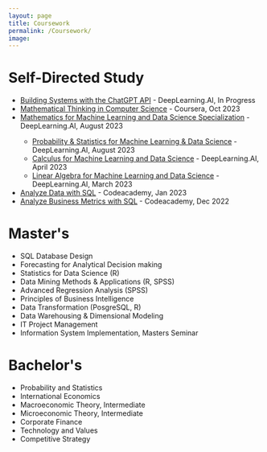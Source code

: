 ```yaml
---
layout: page
title: Coursework
permalink: /Coursework/
image: 
---
```


<h1>Self-Directed Study</h1>
<ul>

  <li><a href="https://www.deeplearning.ai/short-courses/building-systems-with-chatgpt/">Building Systems with the ChatGPT API</a> - DeepLearning.AI, In Progress</li>
  <li><a href="https://www.coursera.org/account/accomplishments/certificate/9XWQGPAR5FJK">Mathematical Thinking in Computer Science</a> - Coursera, Oct 2023</li>
    
  <li><a href="https://www.coursera.org/account/accomplishments/specialization/certificate/YLB2W2QZDA5X">Mathematics for Machine Learning and Data Science Specialization</a> - DeepLearning.AI, August 2023</li>
    <ul>
      <li><a href="https://www.coursera.org/account/accomplishments/certificate/DY9A6B24TBAL">Probability & Statistics for Machine Learning & Data Science</a> - DeepLearning.AI, August 2023</li>
      <li><a href="https://www.coursera.org/account/accomplishments/certificate/L2W9YWCHG8L2">Calculus for Machine Learning and Data Science</a> - DeepLearning.AI, April 2023</li>
      <li><a href="https://www.coursera.org/account/accomplishments/certificate/2ARZZLXCAZBD">Linear Algebra for Machine Learning and Data Science</a> - DeepLearning.AI, March 2023</li>
    </ul>
    
  <li><a href="https://www.codecademy.com/profiles/rparra8673809658/certificates/5cafb2d937090210d7df3652">Analyze Data with SQL</a> - Codeacademy, Jan 2023</li>
  <li><a href="https://www.codecademy.com/profiles/rparra8673809658/certificates/5cafb2d937090210d7df3652">Analyze Business Metrics with SQL</a> - Codeacademy, Dec 2022</li>
</ul>

<h1>Master's</h1>
<ul>
  <li>SQL Database Design</li>
  <li>Forecasting for Analytical Decision making</li>
  <li>Statistics for Data Science (R)</li>
  <li>Data Mining Methods &amp; Applications (R, SPSS)</li>
  <li>Advanced Regression Analysis (SPSS)</li>
  <li>Principles of Business Intelligence</li>
  <li>Data Transformation (PosgreSQL, R)</li>
  <li>Data Warehousing &amp; Dimensional Modeling</li>
  <li>IT Project Management</li>
  <li>Information System Implementation, Masters Seminar</li>
</ul>

<h1>Bachelor's</h1>
<ul>
  <li>Probability and Statistics</li>
  <li>International Economics</li>
  <li>Macroeconomic Theory, Intermediate</li>
  <li>Microeconomic Theory, Intermediate</li>
  <li>Corporate Finance</li>
  <li>Technology and Values</li>
  <li>Competitive Strategy</li>
</ul>
